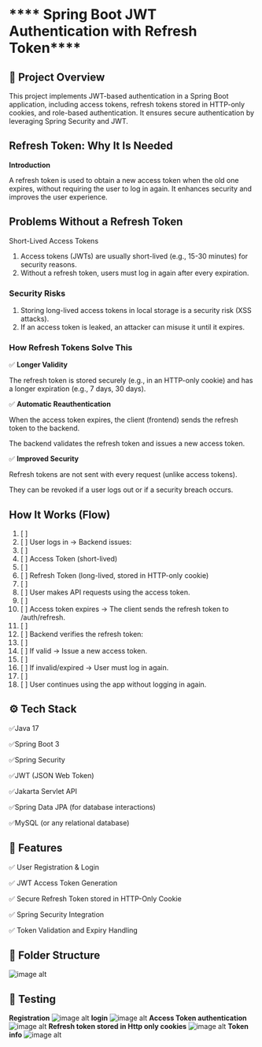 # **** Spring Boot JWT Authentication with Refresh Token****

## **🚀 Project Overview**

This project implements JWT-based authentication in a Spring Boot application, including access tokens, refresh tokens stored in HTTP-only cookies, and role-based authentication. 
It ensures secure authentication by leveraging Spring Security and JWT.

## **Refresh Token: Why It Is Needed**

**Introduction**

A refresh token is used to obtain a new access token when the old one expires, without requiring the user to log in again. 
It enhances security and improves the user experience.

## **Problems Without a Refresh Token**

Short-Lived Access Tokens

1. Access tokens (JWTs) are usually short-lived (e.g., 15-30 minutes) for security reasons.
2. Without a refresh token, users must log in again after every expiration.

### **Security Risks**

1. Storing long-lived access tokens in local storage is a security risk (XSS attacks).
2. If an access token is leaked, an attacker can misuse it until it expires.

### **How Refresh Tokens Solve This**

✅ **Longer Validity**

The refresh token is stored securely (e.g., in an HTTP-only cookie) and has a longer expiration (e.g., 7 days, 30 days).

✅ **Automatic Reauthentication**

When the access token expires, the client (frontend) sends the refresh token to the backend.

The backend validates the refresh token and issues a new access token.

✅ **Improved Security**

Refresh tokens are not sent with every request (unlike access tokens).

They can be revoked if a user logs out or if a security breach occurs.

## **How It Works (Flow)**
1. [ ] 
2. [ ] User logs in → Backend issues:
3. [ ] 
4. [ ] Access Token (short-lived)
5. [ ] 
6. [ ] Refresh Token (long-lived, stored in HTTP-only cookie)
7. [ ] 
8. [ ] User makes API requests using the access token.
9. [ ] 
10. [ ] Access token expires → The client sends the refresh token to /auth/refresh.
11. [ ] 
12. [ ] Backend verifies the refresh token:
13. [ ] 
14. [ ] If valid → Issue a new access token.
15. [ ] 
16. [ ] If invalid/expired → User must log in again.
17. [ ] 
18. [ ] User continues using the app without logging in again.

## **⚙️ Tech Stack**

✅Java 17

✅Spring Boot 3

✅Spring Security

✅JWT (JSON Web Token)

✅Jakarta Servlet API

✅Spring Data JPA (for database interactions)

✅MySQL (or any relational database)

## **🔐 Features**

✅ User Registration & Login

✅ JWT Access Token Generation

✅ Secure Refresh Token stored in HTTP-Only Cookie

✅ Spring Security Integration

✅ Token Validation and Expiry Handling


## **📂 Folder Structure**
![image alt](https://github.com/prasanna-soft-dev/Spring-Boot-Projects/blob/878a855e87f15f40e96ec992d7aa1914b158f378/Access-Refresh-Token/refresh%20token%20testing/Screenshot%20(40).png)

## **🔐 Testing**
**Registration**
![image alt](https://github.com/prasanna-soft-dev/Spring-Boot-Projects/blob/5b71f5e81aa98590b687f2d4cd851bbf410d7456/Access-Refresh-Token/refresh%20token%20testing/Registration.png)
**login**
![image alt](https://github.com/prasanna-soft-dev/Spring-Boot-Projects/blob/5b71f5e81aa98590b687f2d4cd851bbf410d7456/Access-Refresh-Token/refresh%20token%20testing/Login.png)
**Access Token authentication**
![image alt](https://github.com/prasanna-soft-dev/Spring-Boot-Projects/blob/5b71f5e81aa98590b687f2d4cd851bbf410d7456/Access-Refresh-Token/refresh%20token%20testing/Access%20token%20Authentication.png)
**Refresh token stored in Http only cookies**
![image alt](https://github.com/prasanna-soft-dev/Spring-Boot-Projects/blob/5b71f5e81aa98590b687f2d4cd851bbf410d7456/Access-Refresh-Token/refresh%20token%20testing/refresh%20token%20stored%20in%20Httponly%20cookies.png)
**Token info**
![image alt](https://github.com/prasanna-soft-dev/Spring-Boot-Projects/blob/5b71f5e81aa98590b687f2d4cd851bbf410d7456/Access-Refresh-Token/refresh%20token%20testing/Token%20info.png)
